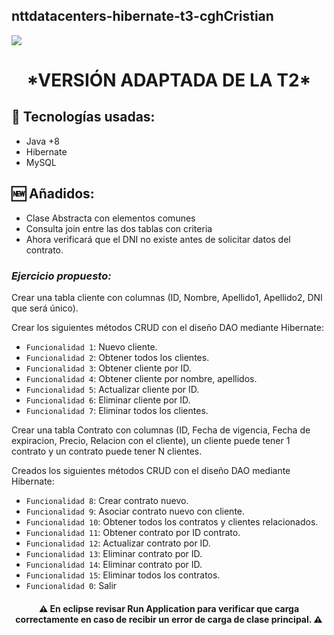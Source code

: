 ## nttdatacenters-hibernate-t3-cghCristian

   <p align="left">
   <img src="https://img.shields.io/badge/STATUS-EN%20DESAROLLO-green">
   </p>
<h1 align="center">*VERSIÓN ADAPTADA DE LA T2*</h1>

<h2>🚀 Tecnologías usadas:</h2>

* Java +8
* Hibernate
* MySQL

<h2>🆕 Añadidos:</h2>

* Clase Abstracta con elementos comunes
* Consulta join entre las dos tablas con criteria
* Ahora verificará que el DNI no existe antes de solicitar datos del contrato.

<h3><i>Ejercicio propuesto:</i></h3>

Crear una tabla cliente con columnas (ID, Nombre, Apellido1, Apellido2, DNI que será único).

Crear los siguientes métodos CRUD con el diseño DAO mediante Hibernate:

- `Funcionalidad 1`: Nuevo cliente.
- `Funcionalidad 2`: Obtener todos los clientes.
- `Funcionalidad 3`: Obtener cliente por ID.
- `Funcionalidad 4`: Obtener cliente por nombre, apellidos.
- `Funcionalidad 5`: Actualizar cliente por ID.
- `Funcionalidad 6`: Eliminar cliente por ID.
- `Funcionalidad 7`: Eliminar todos los clientes.

Crear una tabla Contrato con columnas (ID, Fecha de vigencia, Fecha de expiracion, Precio, Relacion con el cliente), un cliente puede tener 1 contrato y un contrato puede tener N clientes.

Creados los siguientes métodos CRUD con el diseño DAO mediante Hibernate:

- `Funcionalidad 8`: Crear contrato nuevo.
- `Funcionalidad 9`: Asociar contrato nuevo con cliente.
- `Funcionalidad 10`: Obtener todos los contratos y clientes relacionados.
- `Funcionalidad 11`: Obtener contrato por ID contrato.
- `Funcionalidad 12`: Actualizar contrato por ID.
- `Funcionalidad 13`: Eliminar contrato por ID.
- `Funcionalidad 14`: Eliminar contrato por ID.
- `Funcionalidad 15`: Eliminar todos los contratos.
- `Funcionalidad 0`: Salir


<h4 align="center">⚠️ En eclipse revisar Run Application para verificar que carga correctamente en caso de recibir un error de carga de clase principal. ⚠️</h4>
